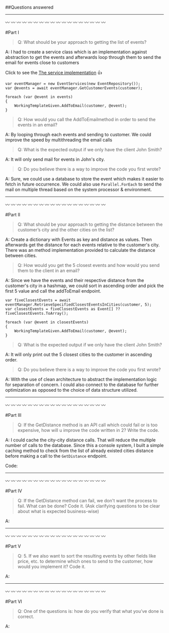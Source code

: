 ##Questions answered

-----------------
:wavy_dash: :wavy_dash: :wavy_dash: :wavy_dash: :wavy_dash: :wavy_dash: :wavy_dash: :wavy_dash: :wavy_dash: :wavy_dash: :wavy_dash: :wavy_dash: :wavy_dash: :wavy_dash: :wavy_dash: :wavy_dash: :wavy_dash: :wavy_dash:

#Part I

> Q: What should be your approach to getting the list of events?

A: I had to create a service class which is an implementation against abstraction to get the events
and afterwards loop through them to send the email for events close to customers

Click to see the [The service implementation](https://github.com/diptim01/TicketingCustomerEvent/blob/master/src/TicketingCustomerEvent/Services/Implementation/EventRepository.cs) :+1:

```
var eventManager = new EventServices(new EventRepository());
var @events = await eventManager.GetCustomerEvents(customer);

foreach (var @event in events)
{
    WorkingTemplateGiven.AddToEmail(customer, @event);
}
```

> Q: How would you call the AddToEmailmethod in order to send the events in an email?

A: By looping through each events and sending to customer. We could improve the speed by multithreading the email calls

> Q: What is the expected output if we only have the client John Smith?

A: It will only send mail for events in John's city. 

> Q: Do you believe there is a way to improve the code you first wrote?

A: Sure, we could use a database to store the event which makes it easier to fetch in future occurrence. We could also
use `Parallel.ForEach` to send the mail on multiple thread based on the system processor & environment.
 


-----------------
:wavy_dash: :wavy_dash: :wavy_dash: :wavy_dash: :wavy_dash: :wavy_dash: :wavy_dash: :wavy_dash: :wavy_dash: :wavy_dash: :wavy_dash: :wavy_dash: :wavy_dash: :wavy_dash: :wavy_dash: :wavy_dash: :wavy_dash: :wavy_dash:

#Part II

> Q: What should be your approach to getting the distance between the customer’s city and
the other cities on the list?

A: Create a dictionary with Events as key and distance as values. 
Then afterwards get the distance for each events relative to the customer's city. There was an method implementation 
provided to calculate the distance between cities.

> Q: How would you get the 5 closest events and how would you send them to the client in an
email?

A: Since we have the events and their respective distance from the customer's city in a hashmap, 
we could sort in ascending order and pick the first 5 value and call the addToEmail endpoint.


```
var fiveClosestEvents = await eventManager.RetrieveSpecifiedClosestEventsInCities(customer, 5);
var closestEvents = fiveClosestEvents as Event[] ?? fiveClosestEvents.ToArray();

foreach (var @event in closestEvents)
{
    WorkingTemplateGiven.AddToEmail(customer, @event);
}

```

> Q: What is the expected output if we only have the client John Smith?

A: It will only print out the 5 closest cities to the customer in ascending order.

> Q: Do you believe there is a way to improve the code you first wrote?

A: With the use of clean architecture to abstract the implementation logic for separation 
of concern. I could also connect to the database for further optimization as opposed
to the choice of data structure utilized.


-----------------
:wavy_dash: :wavy_dash: :wavy_dash: :wavy_dash: :wavy_dash: :wavy_dash: :wavy_dash: :wavy_dash: :wavy_dash: :wavy_dash: :wavy_dash: :wavy_dash: :wavy_dash: :wavy_dash: :wavy_dash: :wavy_dash: :wavy_dash: :wavy_dash:

#Part III

> Q: If the GetDistance method is an API call which could fail or is too expensive, how will u
improve the code written in 2? Write the code.

A: I could cache the city-city distance calls. That will reduce the multiple number of calls to the 
database. Since this a console system, I built a simple caching method to check from the list
of already existed cities distance before making a call to the `GetDistance` endpoint.

Code:

-----------------
:wavy_dash: :wavy_dash: :wavy_dash: :wavy_dash: :wavy_dash: :wavy_dash: :wavy_dash: :wavy_dash: :wavy_dash: :wavy_dash: :wavy_dash: :wavy_dash: :wavy_dash: :wavy_dash: :wavy_dash: :wavy_dash: :wavy_dash: :wavy_dash:



#Part IV

> Q: If the GetDistance method can fail, we don't want the process to fail. What can be done?
 Code it. (Ask clarifying questions to be clear about what is expected business-wise)

A: 

-----------------
:wavy_dash: :wavy_dash: :wavy_dash: :wavy_dash: :wavy_dash: :wavy_dash: :wavy_dash: :wavy_dash: :wavy_dash: :wavy_dash: :wavy_dash: :wavy_dash: :wavy_dash: :wavy_dash: :wavy_dash: :wavy_dash: :wavy_dash: :wavy_dash:

#Part V

> Q: 5. If we also want to sort the resulting events by other fields like price, etc. to determine which
ones to send to the customer, how would you implement it? Code it.

A:

-----------------
:wavy_dash: :wavy_dash: :wavy_dash: :wavy_dash: :wavy_dash: :wavy_dash: :wavy_dash: :wavy_dash: :wavy_dash: :wavy_dash: :wavy_dash: :wavy_dash: :wavy_dash: :wavy_dash: :wavy_dash: :wavy_dash: :wavy_dash: :wavy_dash:

#Part VI

> Q: One of the questions is: how do you verify that what you’ve done is correct.

A: 



